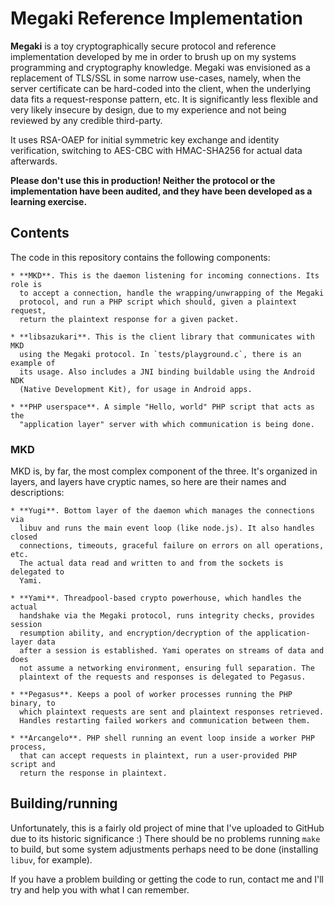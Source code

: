 # Megaki Reference Implementation

**Megaki** is a toy cryptographically secure protocol and reference
implementation developed by me in order to brush up on my systems programming and
cryptography knowledge. Megaki was envisioned as a replacement of TLS/SSL in some
narrow use-cases, namely, when the server certificate can be hard-coded into the
client, when the underlying data fits a request-response pattern, etc. It is
significantly less flexible and very likely insecure by design, due to my
experience and not being reviewed by any credible third-party.

It uses RSA-OAEP for initial symmetric key exchange and identity verification,
switching to AES-CBC with HMAC-SHA256 for actual data afterwards.

**Please don't use this in production! Neither the protocol or the implementation
have been audited, and they have been developed as a learning exercise.**

## Contents

The code in this repository contains the following components:

    * **MKD**. This is the daemon listening for incoming connections. Its role is
      to accept a connection, handle the wrapping/unwrapping of the Megaki
      protocol, and run a PHP script which should, given a plaintext request,
      return the plaintext response for a given packet.

    * **libsazukari**. This is the client library that communicates with MKD
      using the Megaki protocol. In `tests/playground.c`, there is an example of
      its usage. Also includes a JNI binding buildable using the Android NDK
      (Native Development Kit), for usage in Android apps.

    * **PHP userspace**. A simple "Hello, world" PHP script that acts as the
      "application layer" server with which communication is being done.

### MKD

MKD is, by far, the most complex component of the three. It's organized in
layers, and layers have cryptic names, so here are their names and descriptions:

    * **Yugi**. Bottom layer of the daemon which manages the connections via
      libuv and runs the main event loop (like node.js). It also handles closed
      connections, timeouts, graceful failure on errors on all operations, etc.
      The actual data read and written to and from the sockets is delegated to
      Yami.

    * **Yami**. Threadpool-based crypto powerhouse, which handles the actual
      handshake via the Megaki protocol, runs integrity checks, provides session
      resumption ability, and encryption/decryption of the application-layer data
      after a session is established. Yami operates on streams of data and does
      not assume a networking environment, ensuring full separation. The
      plaintext of the requests and responses is delegated to Pegasus.

    * **Pegasus**. Keeps a pool of worker processes running the PHP binary, to
      which plaintext requests are sent and plaintext responses retrieved.
      Handles restarting failed workers and communication between them.

    * **Arcangelo**. PHP shell running an event loop inside a worker PHP process,
      that can accept requests in plaintext, run a user-provided PHP script and
      return the response in plaintext.

## Building/running

Unfortunately, this is a fairly old project of mine that I've uploaded to GitHub
due to its historic significance :) There should be no problems running `make` to
build, but some system adjustments perhaps need to be done (installing `libuv`,
for example).

If you have a problem building or getting the code to run, contact me and I'll
try and help you with what I can remember.




